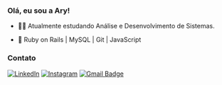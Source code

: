 ### Olá, eu sou a Ary! 

- 👩‍🎓 Atualmente estudando Análise e Desenvolvimento de Sistemas.

- 💛 Ruby on Rails | MySQL | Git | JavaScript 

### Contato

<a href="https://www.linkedin.com/in/aryna-fontes//" target="_blank"><img src="https://img.shields.io/badge/Linkedin-%230077B5.svg?&style=flat-square&logo=linkedin&logoColor=white" alt="LinkedIn"></a>
<a href="https://www.instagram.com/ary.font/" target="_blank"><img src="https://img.shields.io/badge/Instagram-%23E4405F.svg?&style=flat-square&logo=instagram&logoColor=white" alt="Instagram"></a>
[![Gmail Badge](https://img.shields.io/badge/-Gmail-c14438?style=flat-square&logo=Gmail&logoColor=white&link=mailto:jeffjeff0197@gmail.com)](mailto:fontesaryna@gmail.com)
